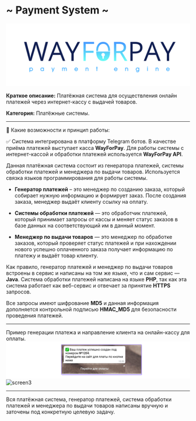 # ~ Payment System ~

![screen1](https://github.com/LexaCoronos/PaymentSystem/blob/master/img/WayForPay.png)

**Краткое описание:** Платёжная система для осуществления онлайн платежей через интернет-кассу с выдачей товаров.

**Категория:** Платёжные системы.

-----------------------------------

🔻 Какие возможности и принцип работы:

✅ Система интегрирована в платформу Telegram ботов. В качестве приёма платежей выступает касса **WayForPay**. Для работы системы с интернет-кассой и обработки платежей используется **WayForPay API**.

Данная платёжная система состоит из генератора платежей, системы обработки платежей и менеджера по выдачи товаров. Используется связка языков программирования для работы системы.

   - **Генератор платежей** – это менеджер по созданию заказа, который собирает нужную информацию и формирует заказ.
После создания заказа, менеджер выдаёт клиенту ссылку на оплату.

   - **Системы обработки платежей** — это обработчик платежей, который принимает запросы от кассы и меняет статус заказов в базе данных на соответствующий им в данный момент.

   - **Менеджер по выдачи товаров** — это менеджер по обработке заказов, который проверяет статус платежей и при нахождении нового успешно оплаченного заказа получает информацию по платежу и выдаёт товар клиенту.

Как правило, генератор платежей и менеджер по выдачи товаров встроены в сервис и написаны на том же языке, что и сам сервис — **Java**.
Система обработки платежей написана на языке **PHP**, так как эта система работает как веб-сервис и отвечает за принятие **HTTPS** запросов.

Все запросы имеют шифрование **MD5** и данная информация дополняется контрольной подписью **HMAC_MD5** для безопасности проведения платежей.

-----------------------------------

Пример генерации платежа и направление клиента на онлайн-кассу для оплаты.
![screen2](https://github.com/LexaCoronos/PaymentSystem/blob/master/img/PaymentCreator.png)
![screen3](https://github.com/LexaCoronos/PaymentSystem/blob/master/img/Paying.png)

-----------------------------------

Вся платёжная система, генератор платежей, система обработки платежей и менеджера по выдачи товаров написаны вручную и заточены под конкретную целевую задачу.
